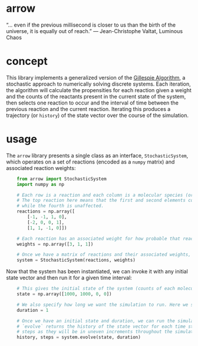 # arrow

“... even if the previous millisecond is closer to us than the birth of the universe, it is equally out of reach.” 
― Jean-Christophe Valtat, Luminous Chaos

# concept

This library implements a generalized version of the [Gillespie Algorithm](https://en.wikipedia.org/wiki/Gillespie_algorithm), a stochastic approach to numerically solving discrete systems. Each iteration, the algorithm will calculate the propensities for each reaction given a weight and the counts of the reactants present in the current state of the system, then selects one reaction to occur and the interval of time between the previous reaction and the current reaction. Iterating this produces a trajectory (or `history`) of the state vector over the course of the simulation.

# usage

The `arrow` library presents a single class as an interface, `StochasticSystem`, which operates on a set of reactions (encoded as a `numpy` matrix) and associated reaction weights:

```python
    from arrow import StochasticSystem
    import numpy as np

    # Each row is a reaction and each column is a molecular species (or other entity).
    # The top reaction here means that the first and second elements combine to create the third,
    # while the fourth is unaffected.
    reactions = np.array([
        [-1, -1, 1, 0],
        [-2, 0, 0, 1],
        [1, 1, -1, 0]])

    # Each reaction has an associated weight for how probable that reaction is.
    weights = np.array([3, 1, 1])

    # Once we have a matrix of reactions and their associated weights, we can construct the system.
    system = StochasticSystem(reactions, weights)
```

Now that the system has been instantiated, we can invoke it with any initial state vector and then run it for a given time interval:

```python
    # This gives the initial state of the system (counts of each molecular species, for instance)
    state = np.array([1000, 1000, 0, 0])

    # We also specify how long we want the simulation to run. Here we set it to one second
    duration = 1

    # Once we have an initial state and duration, we can run the simulation for the given duration.
    # `evolve` returns the history of the state vector for each time step, and the history of time
    # steps as they will be in uneven increments throughout the simulation.
    history, steps = system.evolve(state, duration)
```